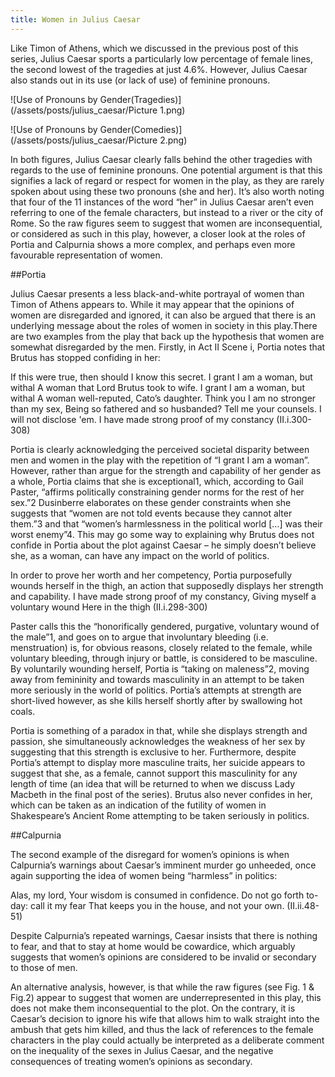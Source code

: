 ```yaml
---
title: Women in Julius Caesar
---
```


Like Timon of Athens, which we discussed in the previous post of this series, Julius Caesar sports a particularly low percentage of female lines, the second lowest of the tragedies at just 4.6%. However, Julius Caesar also stands out in its use (or lack of use) of feminine pronouns. 

![Use of Pronouns by Gender(Tragedies)](/assets/posts/julius_caesar/Picture 1.png)


![Use of Pronouns by Gender(Comedies)](/assets/posts/julius_caesar/Picture 2.png)


In both figures, Julius Caesar clearly falls behind the other tragedies with regards to the use of feminine pronouns. One potential argument is that this signifies a lack of regard or respect for women in the play, as they are rarely spoken about using these two pronouns (she and her). It’s also worth noting that four of the 11 instances of the word “her” in Julius Caesar aren’t even referring to one of the female characters, but instead to a river or the city of Rome. So the raw figures seem to suggest that women are inconsequential, or considered as such in this play, however, a closer look at the roles of Portia and Calpurnia shows a more complex, and perhaps even more favourable representation of women. 

##Portia


Julius Caesar presents a less black-and-white portrayal of women than Timon of Athens appears to. While it may appear that the opinions of women are disregarded and ignored, it can also be argued that there is an underlying message about the roles of women in society in this play.There are two examples from the play that back up the hypothesis that women are somewhat disregarded by the men. Firstly, in Act II Scene i, Portia notes that Brutus has stopped confiding in her:

If this were true, then should I know this secret.
I grant I am a woman, but withal
A woman that Lord Brutus took to wife.
I grant I am a woman, but withal
A woman well-reputed, Cato’s daughter.
Think you I am no stronger than my sex,
Being so fathered and so husbanded?
Tell me your counsels. I will not disclose 'em.
I have made strong proof of my constancy (II.i.300-308)

Portia is clearly acknowledging the perceived societal disparity between men and women in the play with the repetition of “I grant I am a woman”. However, rather than argue for the strength and capability of her gender as a whole, Portia claims that she is exceptional1, which, according to Gail Paster, “affirms politically constraining gender norms for the rest of her sex.”2 Dusinberre elaborates on these gender constraints when she suggests that “women are not told events because they cannot alter them.”3 and that “women’s harmlessness in the political world […] was their worst enemy”4. This may go some way to explaining why Brutus does not confide in Portia about the plot against Caesar – he simply doesn’t believe she, as a woman, can have any impact on the world of politics.

In order to prove her worth and her competency, Portia purposefully wounds herself in the thigh, an action that supposedly displays her strength and capability. 
I have made strong proof of my constancy, 
Giving myself a voluntary wound
Here in the thigh (II.i.298-300)

Paster calls this the “honorifically gendered, purgative, voluntary wound of the male”1, and goes on to argue that involuntary bleeding (i.e. menstruation) is, for obvious reasons, closely related to the female, while voluntary bleeding, through injury or battle, is considered to be masculine. By voluntarily wounding herself, Portia is “taking on maleness”2, moving away from femininity and towards masculinity in an attempt to be taken more seriously in the world of politics. Portia’s attempts at strength are short-lived however, as she kills herself shortly after by swallowing hot coals.

Portia is something of a paradox in that, while she displays strength and passion, she simultaneously acknowledges the weakness of her sex by suggesting that this strength is exclusive to her. Furthermore, despite Portia’s attempt to display more masculine traits, her suicide appears to suggest that she, as a female, cannot support this masculinity for any length of time (an idea that will be returned to when we discuss Lady Macbeth in the final post of the series). Brutus also never confides in her, which can be taken as an indication of the futility of women in Shakespeare’s Ancient Rome attempting to be taken seriously in politics.

##Calpurnia

The second example of the disregard for women’s opinions is when Calpurnia’s warnings about Caesar’s imminent murder go unheeded, once again supporting the idea of women being “harmless” in politics: 

Alas, my lord,
Your wisdom is consumed in confidence.
Do not go forth to-day: call it my fear
That keeps you in the house, and not your own. (II.ii.48-51)

Despite Calpurnia’s repeated warnings, Caesar insists that there is nothing to fear, and that to stay at home would be cowardice, which arguably suggests that women’s opinions are considered to be invalid or secondary to those of men. 

An alternative analysis, however, is that while the raw figures (see Fig. 1 & Fig.2) appear to suggest that women are underrepresented in this play, this does not make them inconsequential to the plot. On the contrary, it is Caesar’s decision to ignore his wife that allows him to walk straight into the ambush that gets him killed, and thus the lack of references to the female characters in the play could actually be interpreted as a deliberate comment on the inequality of the sexes in Julius Caesar, and the negative consequences of treating women’s opinions as secondary. 



